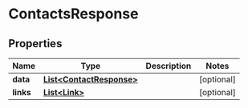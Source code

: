 # ContactsResponse

## Properties
Name | Type | Description | Notes
------------ | ------------- | ------------- | -------------
**data** | [**List&lt;ContactResponse&gt;**](ContactResponse.md) |  |  [optional]
**links** | [**List&lt;Link&gt;**](Link.md) |  |  [optional]

